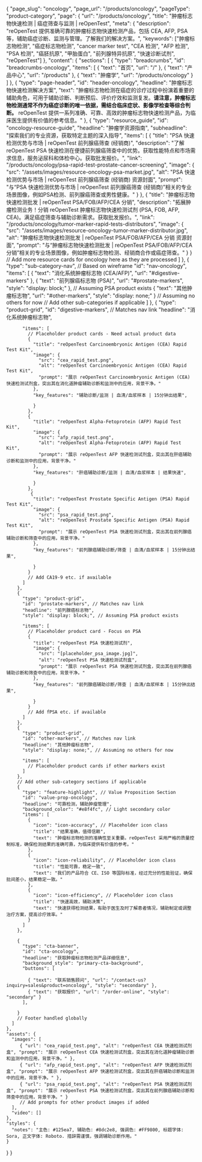 {
    "page_slug": "oncology",
    "page_url": "/products/oncology",
  "pageType": "product-category",
  "page": {
    "url": "/products/oncology",
    "title": "肿瘤标志物快速检测 | 癌症筛查与监测 | reOpenTest",
    "meta": {
      "description": "reOpenTest 提供准确可靠的肿瘤标志物快速检测产品，包括 CEA, AFP, PSA 等，辅助癌症诊断、监测与管理。了解我们的解决方案。",
      "keywords": ["肿瘤标志物检测", "癌症标志物检测", "cancer marker test", "CEA 检测", "AFP 检测", "PSA 检测", "癌胚抗原", "甲胎蛋白", "前列腺特异抗原", "快速诊断试剂", "reOpenTest"]
    },
    "content": {
      "sections": [
        {
          "type": "breadcrumbs",
          "id": "breadcrumbs-oncology",
          "items": [
            { "text": "首页", "url": "/" },
            { "text": "产品中心", "url": "/products" },
            { "text": "肿瘤学", "url": "/products/oncology" }
          ]
        },
        {
          "type": "page-header",
          "id": "header-oncology",
          "headline": "肿瘤标志物快速检测解决方案",
          "text": "肿瘤标志物检测在癌症的诊疗过程中扮演着重要的辅助角色，可用于辅助诊断、判断预后、评价疗效和监测复发。**请注意，肿瘤标志物检测通常不作为癌症诊断的唯一依据，需结合临床症状、影像学检查等综合判断。** reOpenTest 提供一系列准确、可靠、高效的肿瘤标志物快速检测产品，为临床医生提供有价值的参考信息。"
        },
        {
          "type": "resource_guide",
          "id": "oncology-resource-guide",
          "headline": "肿瘤学资源指南",
          "subheadline": "探索我们的专业资源，获取特定主题的深入指导",
          "items": [
            {
              "title": "PSA 快速检测优势与市场 | reOpenTest 前列腺癌筛查 (经销商)",
              "description": "了解 reOpenTest PSA 快速检测在便捷前列腺癌筛查中的优势。获取性能特点和市场需求信息，服务泌尿科和体检中心。获取批发报价。",
              "link": "/products/oncology/psa-rapid-test-prostate-cancer-screening",
              "image": {
                "src": "/assets/images/resource-oncology-psa-market.jpg",
                "alt": "PSA 快速检测优势与市场 | reOpenTest 前列腺癌筛查 (经销商) 资源封面",
                "prompt": "与“PSA 快速检测优势与市场 | reOpenTest 前列腺癌筛查 (经销商)”相关的专业场景图像，例如PSA检测、前列腺癌筛查或男性健康。"
              }
            },
            {
              "title": "肿瘤标志物快速检测批发 | reOpenTest PSA/FOB/AFP/CEA 分销",
              "description": "拓展肿瘤检测业务！分销 reOpenTest 肿瘤标志物快速检测试剂 (PSA, FOB, AFP, CEA)。满足癌症筛查与辅助诊断需求。获取批发报价。",
              "link": "/products/oncology/tumor-marker-rapid-tests-distributors",
              "image": {
                "src": "/assets/images/resource-oncology-tumor-marker-distributor.jpg",
                "alt": "肿瘤标志物快速检测批发 | reOpenTest PSA/FOB/AFP/CEA 分销 资源封面",
                "prompt": "与“肿瘤标志物快速检测批发 | reOpenTest PSA/FOB/AFP/CEA 分销”相关的专业场景图像，例如肿瘤标志物检测、经销商合作或癌症筛查。"
              }
            }
            // Add more resource cards for oncology here as they are processed
          ]
        },
        {
          "type": "sub-category-nav", // Based on wireframe
          "id": "nav-oncology",
          "items": [
            { "text": "消化系统肿瘤标志物 (CEA/AFP)", "url": "#digestive-markers" },
            { "text": "前列腺癌标志物 (PSA)", "url": "#prostate-markers", "style": "display: block;" }, // Assuming PSA product exists
            { "text": "其他肿瘤标志物", "url": "#other-markers", "style": "display: none;" } // Assuming no others for now
            // Add other sub-categories if applicable
          ]
        },
        {
          "type": "product-grid",
          "id": "digestive-markers", // Matches nav link
          "headline": "消化系统肿瘤标志物",
          
          "items": [
            // Placeholder product cards - Need actual product data
            {
              "title": "reOpenTest Carcinoembryonic Antigen (CEA) Rapid Test Kit",
              "image": {
                "src": "cea_rapid_test.png",
                "alt": "reOpenTest Carcinoembryonic Antigen (CEA) Rapid Test Kit",
                "prompt": "展示 reOpenTest Carcinoembryonic Antigen (CEA) 快速检测试剂盒，突出其在消化道肿瘤辅助诊断和监测中的应用，背景干净。"
              },
              "key_features": "辅助诊断/监测 | 血清/血浆样本 | 15分钟出结果",
              
              }
            },
            {
              "title": "reOpenTest Alpha-Fetoprotein (AFP) Rapid Test Kit",
              "image": {
                "src": "afp_rapid_test.png",
                "alt": "reOpenTest Alpha-Fetoprotein (AFP) Rapid Test Kit",
                "prompt": "展示 reOpenTest AFP 快速检测试剂盒，突出其在肝癌辅助诊断和监测中的应用，背景干净。"
              },
              "key_features": "肝癌辅助诊断/监测 | 血清/血浆样本 | 结果快速",
              
              }
            },
             {
              "title": "reOpenTest Prostate Specific Antigen (PSA) Rapid Test Kit",
              "image": {
                "src": "psa_rapid_test.png",
                "alt": "reOpenTest Prostate Specific Antigen (PSA) Rapid Test Kit",
                "prompt": "展示 reOpenTest PSA 快速检测试剂盒，突出其在前列腺癌辅助诊断和筛查中的应用，背景干净。"
              },
              "key_features": "前列腺癌辅助诊断/筛查 | 血清/血浆样本 | 15分钟出结果",
              
              }
            }
            // Add CA19-9 etc. if available
          ]
        },
        {
          "type": "product-grid",
          "id": "prostate-markers", // Matches nav link
          "headline": "前列腺癌标志物",
          "style": "display: block;", // Assuming PSA product exists
          
          "items": [
            // Placeholder product card - Focus on PSA
            {
              "title": "reOpenTest PSA 快速检测试剂",
              "image": {
                "src": "[placeholder_psa_image.jpg]",
                "alt": "reOpenTest PSA 快速检测试剂盒",
                "prompt": "展示 reOpenTest PSA 快速检测试剂盒，突出其在前列腺癌辅助诊断和筛查中的应用，背景干净。"
              },
              "key_features": "前列腺癌辅助诊断/筛查 | 血清/血浆样本 | 15分钟出结果",
              
              }
            }
            // Add fPSA etc. if available
          ]
        },
        {
          "type": "product-grid",
          "id": "other-markers", // Matches nav link
          "headline": "其他肿瘤标志物",
          "style": "display: none;", // Assuming no others for now
         
          "items": [
            // Placeholder product cards if other markers exist
          ]
        },
        // Add other sub-category sections if applicable
        {
          "type": "feature-highlight", // Value Proposition Section
          "id": "value-prop-oncology",
          "headline": "可靠检测，辅助肿瘤管理",
          "background_color": "#e8f4fc", // Light secondary color
          "items": [
            {
              "icon": "icon-accuracy", // Placeholder icon class
              "title": "结果准确，值得信赖",
              "text": "肿瘤标志物检测的准确性至关重要。reOpenTest 采用严格的质量控制标准，确保检测结果的准确可靠，为临床提供有价值的参考。"
            },
            {
              "icon": "icon-reliability", // Placeholder icon class
              "title": "性能可靠，稳定一致",
              "text": "我们的产品符合 CE、ISO 等国际标准，经过充分的性能验证，确保批间差小，结果稳定一致。"
            },
            {
              "icon": "icon-efficiency", // Placeholder icon class
              "title": "快速高效，辅助决策",
              "text": "快速获得检测结果，有助于医生及时了解患者情况，辅助制定或调整治疗方案，提高诊疗效率。"
            }
          ]
        },
     
        {
          "type": "cta-banner",
          "id": "cta-oncology",
          "headline": "获取肿瘤标志物检测产品详细信息",
          "background_style": "primary-cta-background",
          "buttons": [
          
            { "text": "联系销售顾问", "url": "/contact-us?inquiry=sales&product=oncology", "style": "secondary" },
            { "text": "获取报价", "url": "/order-online", "style": "secondary" }
          ],
         
        }
        // Footer handled globally
      ]
    },
    "assets": {
      "images": [
         { "url": "cea_rapid_test.png", "alt": "reOpenTest CEA 快速检测试剂盒", "prompt": "展示 reOpenTest CEA 快速检测试剂盒，突出其在消化道肿瘤辅助诊断和监测中的应用，背景干净。" },
         { "url": "afp_rapid_test.png", "alt": "reOpenTest AFP 快速检测试剂盒", "prompt": "展示 reOpenTest AFP 快速检测试剂盒，突出其在肝癌辅助诊断和监测中的应用，背景干净。" },
         { "url": "psa_rapid_test.png", "alt": "reOpenTest PSA 快速检测试剂盒", "prompt": "展示 reOpenTest PSA 快速检测试剂盒，突出其在前列腺癌辅助诊断和筛查中的应用，背景干净。" }
         // Add prompts for other product images if added
      ],
      "video": []
    },
    "styles": {
      "notes": "主色: #125ea7, 辅助色: #8dc2e8, 强调色: #FF9800, 标题字体: Sora, 正文字体: Roboto. 措辞需谨慎，强调辅助诊断作用。"
    }
  }
}
